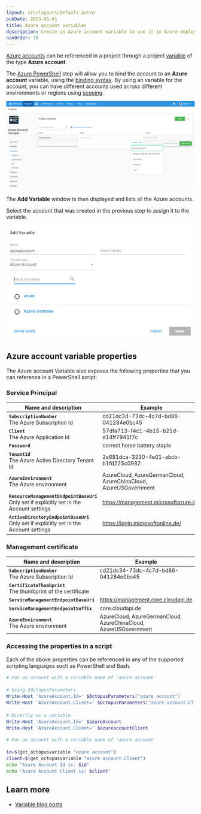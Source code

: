 ```yaml
---
layout: src/layouts/Default.astro
pubDate: 2023-01-01
title: Azure account variables
description: Create an Azure account variable to use it in Azure deployment steps
navOrder: 70
---
```


[Azure accounts](/docs/infrastructure/accounts/azure/) can be referenced in a project through a project [variable](/docs/projects/variables/) of the type **Azure account**.

The [Azure PowerShell](/docs/deployments/azure/running-azure-powershell/) step will allow you to bind the account to an **Azure account** variable, using the [binding syntax](/docs/projects/variables/#Bindingsyntax-Referencingvariablesinstepdefinitions). By using an variable for the account, you can have different accounts used across different environments or regions using [scoping](/docs/projects/variables/#Bindingsyntax-Referencingvariablesinstepdefinitions).

![AWS Account variable](images/azure-account-variable.png "width=500")

The **Add Variable** window is then displayed and lists all the Azure accounts.

Select the account that was created in the previous step to assign it to the variable.

![Azure account variable selection](images/azure-account-variable-selection.png "width=500")

## Azure account variable properties

The Azure account Variable also exposes the following properties that you can reference in a PowerShell script:

### Service Principal

| Name and description | Example |
| -------------------- | ------------------------|
| **`SubscriptionNumber`** <br/> The Azure Subscription Id | cd21dc34-73dc-4c7d-bd86-041284e0bc45 |
| **`Client`** <br/> The Azure Application Id | 57dfa713-f4c1-4b15-b21d-d14ff7941f7c |
| **`Password`** <br/> | correct horse battery staple |
| **`TenantId`** <br/> The Azure Active Directory Tenant Id | 2a681dca-3230-4e01-abcb-b1fd225c0982 |
| **`AzureEnvironment`** <br/> The Azure environment | AzureCloud, AzureGermanCloud, AzureChinaCloud, AzureUSGovernment |
| **`ResourceManagementEndpointBaseUri`** <br/> Only set if explicitly set in the Account settings | https://management.microsoftazure.de/  |
| **`ActiveDirectoryEndpointBaseUri`** <br/> Only set if explicitly set in the Account settings | https://login.microsoftonline.de/ |

### Management certificate

| Name and description | Example|
| -------------------- | ------------------------|
| **`SubscriptionNumber`** <br/> The Azure Subscription Id | cd21dc34-73dc-4c7d-bd86-041284e0bc45 |
| **`CertificateThumbprint`** <br/> The thumbprint of the certificate | |
| **`ServiceManagementEndpointBaseUri`** <br/> | https://management.core.cloudapi.de |
| **`ServiceManagementEndpointSuffix`** <br/> | core.cloudapi.de  |
| **`AzureEnvironment`** <br/> The Azure environment | AzureCloud, AzureGermanCloud, AzureChinaCloud, AzureUSGovernment |

### Accessing the properties in a script

Each of the above properties can be referenced in any of the supported scripting languages such as PowerShell and Bash.

```powershell PowerShell
# For an account with a variable name of 'azure account'

# Using $OctopusParameters
Write-Host 'AzureAccount.Id=' $OctopusParameters["azure account"]
Write-Host 'AzureAccount.Client=' $OctopusParameters["azure account.Client"]

# Directly as a variable
Write-Host 'AzureAccount.Id=' $azureAccount
Write-Host 'AzureAccount.Client=' $azureaccountClient
```
```bash Bash
# For an account with a variable name of 'azure account'

id=$(get_octopusvariable "azure account")
client=$(get_octopusvariable "azure account.Client")
echo "Azure Account Id is: $id"
echo "Azure Account Client is: $client"
```

## Learn more

- [Variable blog posts](https://octopus.com/blog/tag/variables)